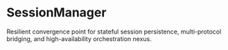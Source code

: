 # SessionManager
Resilient convergence point for stateful session persistence, multi-protocol bridging, and high-availability orchestration nexus.
